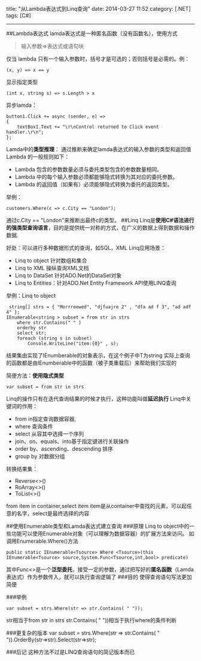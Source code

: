 title: "从Lambda表达式到Linq查询"
date: 2014-03-27 11:52
category: [.NET]
tags: [C#]

---
##Lambda表达式
lamda表达式是一种匿名函数（没有函数名），使用方式
> 输入参数=>表达式或语句块

仅当 lambda 只有一个输入参数时，括号才是可选的；否则括号是必需的。例：

```
(x, y) => x == y
```
显示指定类型

```
(int x, string s) => s.Length > x
```

异步lamda：

```
button1.Click += async (sender, e) =>
{
    textBox1.Text += "\r\nControl returned to Click event handler.\r\n";
};
```

Lamda中的**类型推理**：
通过推断来确定lamda表达式的输入参数的类型和返回值
Lambda 的一般规则如下：
-  Lambda 包含的参数数量必须与委托类型包含的参数数量相同。
- Lambda 中的每个输入参数必须都能够隐式转换为其对应的委托参数。
- Lambda 的返回值（如果有）必须能够隐式转换为委托的返回类型。

举例：

```
customers.Where(c => c.City == "London");
```

通过c.City == "London"来推断出最终c的类型。
##Linq
Linq是**使用C#语法进行的强类型查询语言**，目的是提供统一对称的方式，在广义的数据上得到数据和操作数据.

好处：可以进行多种数据形式的查询，如SQL，XML
Linq应用场景：
- Linq to object 针对数组和集合
- Linq to XML 操纵查询XML文档
- Linq to DataSet 针对ADO.Net的DataSet对象
- Linq to Entities：针对ADO.Net Entity Framework API使用LINQ查询

举例：Linq to object

```
 string[] strs = { "Morrroewed", "djfuajre 2" , "dfa ad f 3", "ad adf 4" };
IEnumerable<string > subset = from str in strs
    where str.Contains(" " )
    orderby str
    select str;
    foreach (string s in subset)
        Console.WriteLine("item:{0}" , s);
```
结果集由实现了IEnumberable<T>的对象表示，在这个例子中T为string
实际上查询的函数都是由IEnumberable<T>中的函数（被子类重载后）来帮助我们实现的

简便方法：**使用隐式类型**

```
var subset = from str in strs
```
Linq的操作只有在迭代查询结果的时候才执行，这种功能叫做**延迟执行**
Linq中关键词的作用：
- from in指定查询数据容器,
- where 查询条件
- select 从容其中选择一个序列
- join、on、equals、into基于指定键进行关联操作
- order by、ascending、descending 排序
- group by 对数据分组

转换结果集：
- Reverse<>()
- RoArray<>()
- ToList<>()

from item in container,select item
item是从container中查找的元素，可以起任意的名字，select是最终选择的内容

##使用Enumerable类型和Lamda表达式建立查询
###原理
Linq to object中的一些功能可以使用Enumerable对象（可以理解为数据容器）的扩展方法来访问。
如调用Enumerable.Where()方法

```
public static IEnumerable<Tsource> Where <Tsource>(this IEnumerable<Tsource> source,System.Func<Tsource,int,bool> predicate)
```

其中Func<>是一个**泛型委托**，接受一定的参数，通过把写好的**匿名函数**（Lamda表达式）作为参数传入，就可以执行查询逻辑了
###目的
使得查询语句写法更加简便

###举例

```
var subset = strs.Where(str => str.Contains( " "));
```
str相当于from str in strs
 str.Contains( " "))相当于执行where的条件判断
 
###更复杂的版本
var subset = strs.Where(str => str.Contains( " ")).OrderBy(str=>str).Select(str=>str);

###后记
这种方法不过是LINQ查询语句的简记版本而已